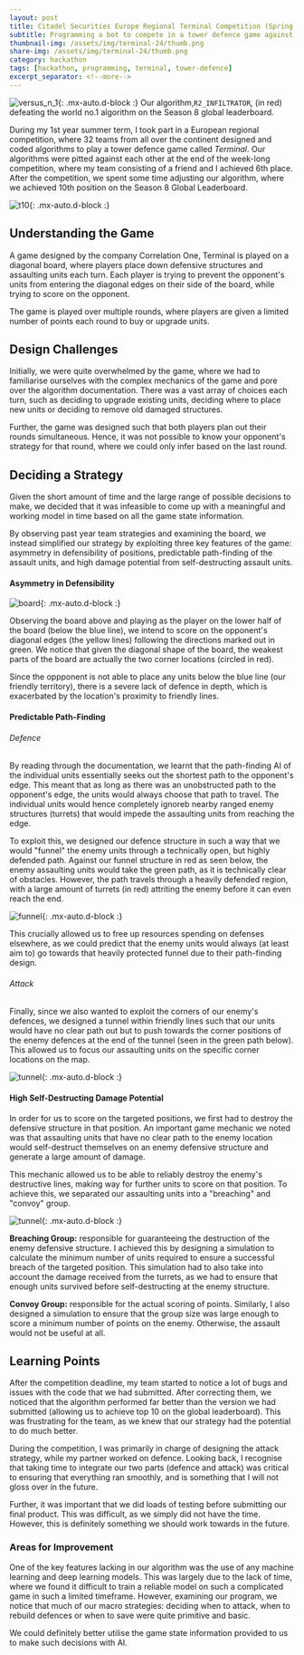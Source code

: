 ```yaml
---
layout: post
title: Citadel Securities Europe Regional Terminal Competition (Spring 2024)
subtitle: Programming a bot to compete in a tower defence game against others.
thumbnail-img: /assets/img/terminal-24/thumb.png
share-img: /assets/img/terminal-24/thumb.png
category: hackathon
tags: [hackathon, programming, terminal, tower-defence]
excerpt_separator: <!--more-->
---
```


![versus_n_1](/assets/img/terminal-24/versus_n_1.gif){: .mx-auto.d-block :}
Our algorithm,`R2_INFILTRATOR`, (in red) defeating the world no.1 algorithm on the Season 8 global leaderboard.

<!-- begin_excerpt -->
During my 1st year summer term, I took part in a European regional competition, where 32 teams from all over the continent designed and coded algorithms to play a tower defence game called _Terminal_. Our algorithms were pitted against each other at the end of the week-long competition, where my team consisting of a friend and I achieved 6th place. After the competition, we spent some time adjusting our algorithm, where we achieved 10th position on the Season 8 Global Leaderboard.
<!-- end_excerpt -->

![t10](/assets/img/terminal-24/t10.png){: .mx-auto.d-block :}

## Understanding the Game ##
A game designed by the company Correlation One, Terminal is played on a diagonal board, where players place down defensive structures and assaulting units each turn. Each player is trying to prevent the opponent's units from entering the diagonal edges on their side of the board, while trying to score on the opponent. 

The game is played over multiple rounds, where players are given a limited number of points each round to buy or upgrade units.

## Design Challenges ##
Initially, we were quite overwhelmed by the game, where we had to familiarise ourselves with the complex mechanics of the game and pore over the algorithm documentation. There was a vast array of choices each turn, such as deciding to upgrade existing units, deciding where to place new units or deciding to remove old damaged structures. 

Further, the game was designed such that both players plan out their rounds simultaneous. Hence, it was not possible to know your opponent's strategy for that round, where we could only infer based on the last round.

## Deciding a Strategy ##
Given the short amount of time and the large range of possible decisions to make, we decided that it was infeasible to come up with a meaningful and working model in time based on all the game state information. 

By observing past year team strategies and examining the board, we instead simplified our strategy by exploiting three key features of the game: asymmetry in defensibility of positions, predictable path-finding of the assault units, and high damage potential from self-destructing assault units.

#### Asymmetry in Defensibility ####

![board](/assets/img/terminal-24/board.png){: .mx-auto.d-block :}

Observing the board above and playing as the player on the lower half of the board (below the blue line), we intend to score on the opponent's diagonal edges (the yellow lines) following the directions marked out in green. We notice that given the diagonal shape of the board, the weakest parts of the board are actually the two corner locations (circled in red).

Since the oppponent is not able to place any units below the blue line (our friendly territory), there is a severe lack of defence in depth, which is exacerbated by the location's proximity to friendly lines.

#### Predictable Path-Finding ####

###### Defence ######

By reading through the documentation, we learnt that the path-finding AI of the individual units essentially seeks out the shortest path to the opponent's edge. This meant that as long as there was an unobstructed path to the opponent's edge, the units would always choose that path to travel. The individual units would hence completely ignoreb nearby ranged enemy structures (turrets) that would impede the assaulting units from reaching the edge.

To exploit this, we designed our defence structure in such a way that we would "funnel" the enemy units through a technically open, but highly defended path. Against our funnel structure in red as seen below, the enemy assaulting units would take the green path, as it is technically clear of obstacles. However, the path travels through a heavily defended region, with a large amount of turrets (in red) attriting the enemy before it can even reach the end.

![funnel](/assets/img/terminal-24/funnel.png){: .mx-auto.d-block :}

This crucially allowed us to free up resources spending on defenses elsewhere, as we could predict that the enemy units would always (at least aim to) go towards that heavily protected funnel due to their path-finding design.

###### Attack ######

Finally, since we also wanted to exploit the corners of our enemy's defences, we designed a tunnel within friendly lines such that our units would have no clear path out but to push towards the corner positions of the enemy defences at the end of the tunnel (seen in the green path below). This allowed us to focus our assaulting units on the specific corner locations on the map.

![tunnel](/assets/img/terminal-24/tunnel.png){: .mx-auto.d-block :}

#### High Self-Destructing Damage Potential ####

In order for us to score on the targeted positions, we first had to destroy the defensive structure in that position. An important game mechanic we noted was that assaulting units that have no clear path to the enemy location would self-destruct themselves on an enemy defensive structure and generate a large amount of damage.

This mechanic allowed us to be able to reliably destroy the enemy's destructive lines, making way for further units to score on that position. To achieve this, we separated our assaulting units into a "breaching" and "convoy" group. 

![tunnel](/assets/img/terminal-24/breaching.gif){: .mx-auto.d-block :}

**Breaching Group:** responsible for guaranteeing the destruction of the enemy defensive structure. I achieved this by designing a simulation to calculate the minimum number of units required to ensure a successful breach of the targeted position. This simulation had to also take into account the damage received from the turrets, as we had to ensure that enough units survived before self-destructing at the enemy structure.

**Convoy Group:** responsible for the actual scoring of points. Similarly, I also designed a simulation to ensure that the group size was large enough to score a minimum number of points on the enemy. Otherwise, the assault would not be useful at all.

## Learning Points ##

After the competition deadline, my team started to notice a lot of bugs and issues with the code that we had submitted. After correcting them, we noticed that the algorithm performed far better than the version we had submitted (allowing us to achieve top 10 on the global leaderboard). This was frustrating for the team, as we knew that our strategy had the potential to do much better. 

During the competition, I was primarily in charge of designing the attack strategy, while my partner worked on defence. Looking back, I recognise that taking time to integrate our two parts (defence and attack) was critical to ensuring that everything ran smoothly, and is something that I will not gloss over in the future. 

Further, it was important that we did loads of testing before submitting our final product. This was difficult, as we simply did not have the time. However, this is definitely something we should work towards in the future.

### Areas for Improvement ###

One of the key features lacking in our algorithm was the use of any machine learning and deep learning models. This was largely due to the lack of time, where we found it difficult to train a reliable model on such a complicated game in such a limited timeframe. However, examining our program, we notice that much of our macro strategies: deciding when to attack, when to rebuild defences or when to save were quite primitive and basic.

We could definitely better utilise the game state information provided to us to make such decisions with AI.



